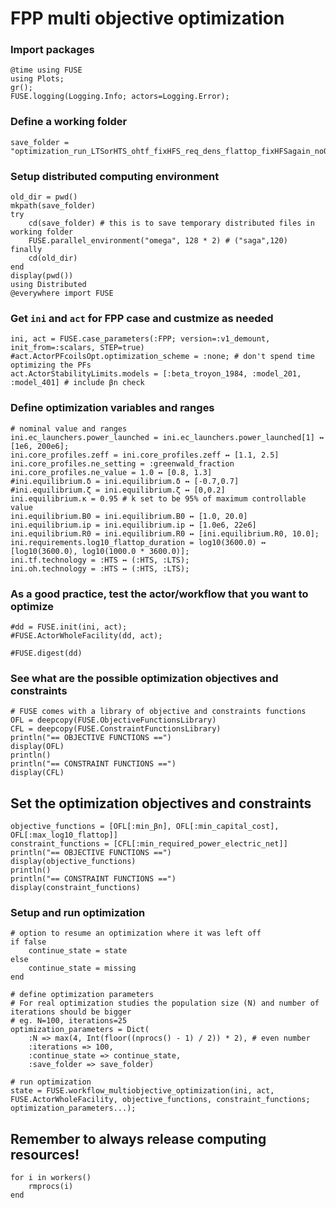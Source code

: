 # FPP multi objective optimization

### Import packages


```@julia
@time using FUSE
using Plots;
gr();
FUSE.logging(Logging.Info; actors=Logging.Error);
```

### Define a working folder


```@julia
save_folder = "optimization_run_LTSorHTS_ohtf_fixHFS_req_dens_flattop_fixHFSagain_no0ohm_explore2_minopt_maxflat"
```

### Setup distributed computing environment


```@julia
old_dir = pwd()
mkpath(save_folder)
try
    cd(save_folder) # this is to save temporary distributed files in working folder
    FUSE.parallel_environment("omega", 128 * 2) # ("saga",120)
finally
    cd(old_dir)
end
display(pwd())
using Distributed
@everywhere import FUSE
```

### Get `ini` and `act` for FPP case and custmize as needed


```@julia
ini, act = FUSE.case_parameters(:FPP; version=:v1_demount, init_from=:scalars, STEP=true)
#act.ActorPFcoilsOpt.optimization_scheme = :none; # don't spend time optimizing the PFs
act.ActorStabilityLimits.models = [:beta_troyon_1984, :model_201, :model_401] # include βn check
```

### Define optimization variables and ranges


```@julia
# nominal value and ranges
ini.ec_launchers.power_launched = ini.ec_launchers.power_launched[1] ↔ [1e6, 200e6];
ini.core_profiles.zeff = ini.core_profiles.zeff ↔ [1.1, 2.5]
ini.core_profiles.ne_setting = :greenwald_fraction
ini.core_profiles.ne_value = 1.0 ↔ [0.8, 1.3]
#ini.equilibrium.δ = ini.equilibrium.δ ↔ [-0.7,0.7]
#ini.equilibrium.ζ = ini.equilibrium.ζ ↔ [0,0.2]
ini.equilibrium.κ = 0.95 # k set to be 95% of maximum controllable value
ini.equilibrium.B0 = ini.equilibrium.B0 ↔ [1.0, 20.0]
ini.equilibrium.ip = ini.equilibrium.ip ↔ [1.0e6, 22e6]
ini.equilibrium.R0 = ini.equilibrium.R0 ↔ [ini.equilibrium.R0, 10.0];
ini.requirements.log10_flattop_duration = log10(3600.0) ↔ [log10(3600.0), log10(1000.0 * 3600.0)];
ini.tf.technology = :HTS ↔ (:HTS, :LTS);
ini.oh.technology = :HTS ↔ (:HTS, :LTS);
```

### As a good practice, test the actor/workflow that you want to optimize


```@julia
#dd = FUSE.init(ini, act);
#FUSE.ActorWholeFacility(dd, act);
```


```@julia
#FUSE.digest(dd)
```

### See what are the possible optimization objectives and constraints


```@julia
# FUSE comes with a library of objective and constraints functions
OFL = deepcopy(FUSE.ObjectiveFunctionsLibrary)
CFL = deepcopy(FUSE.ConstraintFunctionsLibrary)
println("== OBJECTIVE FUNCTIONS ==")
display(OFL)
println()
println("== CONSTRAINT FUNCTIONS ==")
display(CFL)
```

## Set the optimization objectives and constraints


```@julia
objective_functions = [OFL[:min_βn], OFL[:min_capital_cost], OFL[:max_log10_flattop]]
constraint_functions = [CFL[:min_required_power_electric_net]]
println("== OBJECTIVE FUNCTIONS ==")
display(objective_functions)
println()
println("== CONSTRAINT FUNCTIONS ==")
display(constraint_functions)
```

### Setup and run optimization


```@julia
# option to resume an optimization where it was left off
if false
    continue_state = state
else
    continue_state = missing
end

# define optimization parameters
# For real optimization studies the population size (N) and number of iterations should be bigger
# eg. N=100, iterations=25
optimization_parameters = Dict(
    :N => max(4, Int(floor((nprocs() - 1) / 2)) * 2), # even number
    :iterations => 100,
    :continue_state => continue_state,
    :save_folder => save_folder)

# run optimization
state = FUSE.workflow_multiobjective_optimization(ini, act, FUSE.ActorWholeFacility, objective_functions, constraint_functions; optimization_parameters...);

```

## Remember to always release computing resources!


```@julia
for i in workers()
    rmprocs(i)
end
```
